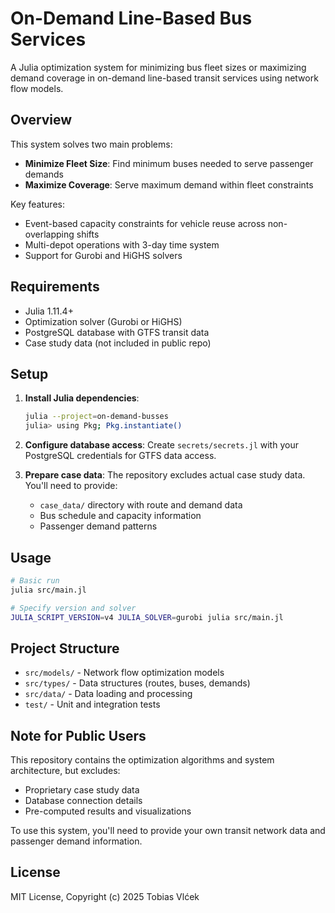 # On-Demand Line-Based Bus Services

A Julia optimization system for minimizing bus fleet sizes or maximizing demand coverage in on-demand line-based transit services using network flow models.

## Overview

This system solves two main problems:
- **Minimize Fleet Size**: Find minimum buses needed to serve passenger demands
- **Maximize Coverage**: Serve maximum demand within fleet constraints

Key features:
- Event-based capacity constraints for vehicle reuse across non-overlapping shifts
- Multi-depot operations with 3-day time system
- Support for Gurobi and HiGHS solvers

## Requirements

- Julia 1.11.4+
- Optimization solver (Gurobi or HiGHS)
- PostgreSQL database with GTFS transit data
- Case study data (not included in public repo)

## Setup

1. **Install Julia dependencies**:
   ```bash
   julia --project=on-demand-busses
   julia> using Pkg; Pkg.instantiate()
   ```

2. **Configure database access**:
   Create `secrets/secrets.jl` with your PostgreSQL credentials for GTFS data access.

3. **Prepare case data**:
   The repository excludes actual case study data. You'll need to provide:
   - `case_data/` directory with route and demand data
   - Bus schedule and capacity information
   - Passenger demand patterns

## Usage

```bash
# Basic run
julia src/main.jl

# Specify version and solver
JULIA_SCRIPT_VERSION=v4 JULIA_SOLVER=gurobi julia src/main.jl
```

## Project Structure

- `src/models/` - Network flow optimization models
- `src/types/` - Data structures (routes, buses, demands)
- `src/data/` - Data loading and processing
- `test/` - Unit and integration tests

## Note for Public Users

This repository contains the optimization algorithms and system architecture, but excludes:
- Proprietary case study data
- Database connection details
- Pre-computed results and visualizations

To use this system, you'll need to provide your own transit network data and passenger demand information.

## License

MIT License, Copyright (c) 2025 Tobias Vlćek
